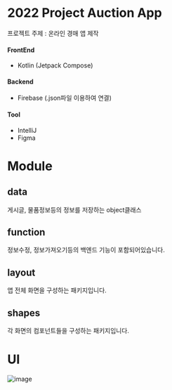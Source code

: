 # 2022 Project Auction App
프로젝트 주제 : 온라인 경매 앱 제작

#### FrontEnd
* Kotlin (Jetpack Compose)

#### Backend
* Firebase (.json파일 이용하여 연결)

#### Tool
* IntelliJ
* Figma

# Module

## data 

게시글, 물품정보등의 정보를 저장하는 object클래스

## function 

정보수정, 정보가져오기등의 백엔드 기능이 포함되어있습니다.

## layout

앱 전체 화면을 구성하는 패키지입니다.

## shapes

각 화면의 컴포넌트들을 구성하는 패키지입니다.

# UI

![image](https://github.com/user-attachments/assets/f1b941cf-7c6d-4252-9b0f-902e2af4cfba)

